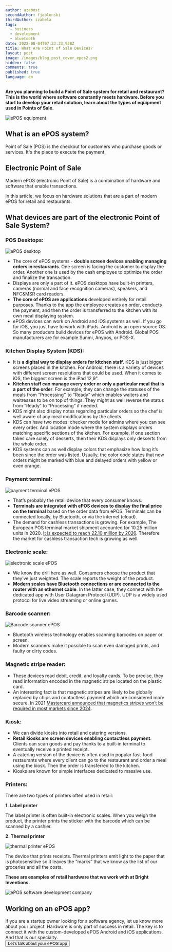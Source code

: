 ```yaml
---
author: azabost
secondAuthor: fjablonski
thirdAuthor: izabela
tags:
  - business
  - development
  - bluetooth
date: 2022-08-04T07:23:33.938Z
title: What Are Point of Sale Devices?
layout: post
image: /images/blog_post_cover_epos2.png
hidden: false
comments: true
published: true
language: en
---
```

**Are you planning to build a Point of Sale system for retail and restaurant? This is the world where software constantly meets hardware. Before you start to develop your retail solution, learn about the types of equipment used in Points of Sale.**

![ePOS equipment](../../static/images/blog_post_cover_epos.png "")

## What is an ePOS system?

Point of Sale (POS) is the checkout for customers who purchase goods or services. It's the place to execute the payment.

<div className="important-info"><h2>Electronic Point of Sale</h2><div>Modern ePOS (electronic Point of Sale) is a combination of hardware and software that enable transactions.</div></div>

In this article, we focus on hardware solutions that are a part of modern ePOS for retail and restaurants.

## What devices are part of the electronic Point of Sale System?

### POS Desktops:

![ePOS desktop](../../static/images/pos_desktop.png "")

* The core of ePOS systems - **double screen devices enabling managing orders in restaurants**. One screen is facing the customer to display the order. Another one is used by the cash employee to optimize the order and finalize the transaction.
* Displays are only a part of it. ePOS desktops have built-in printers, cameras (normal and face recognition cameras), speakers, and NFC&MSR card readers.
* **The core of ePOS are applications** developed entirely for retail purposes. Thanks to the app the employee creates an order, conducts the payment, and then the order is transferred to the kitchen with its own meal displaying system.
* ePOS devices can work on Android and iOS systems as well. If you go for iOS, you just have to work with iPads. Android is an open-source OS. So many producers build devices for ePOS with Android. Global POS manufacturers are for example Sunmi, Anypos, or POS-X.

### Kitchen Display System (KDS):

* It is **a digital way to display orders for kitchen staff**. KDS is just bigger screens placed in the kitchen. For Android, there is a variety of devices with different screen resolutions that could be used. When it comes to iOS, the biggest screen is the iPad 12,9".
* **Kitchen staff can manage every order or only a particular meal that is a part of the order**. For example, they can change the statuses of the meals from “Processing'' to “Ready” which enables waiters and waitresses to be on top of things. They might as well reverse the status from “Ready” to “Processing” if needed.
* KDS might also display notes regarding particular orders so the chef is well aware of any meal modifications by the clients.
* KDS can have two modes: checker mode for admins where you can see every order. And location mode where the system displays orders matching specific sections of the kitchen. For example, if one section takes care solely of desserts, then their KDS displays only desserts from the whole order. 
* KDS systems can as well display colors that emphasize how long it’s been since the order was listed. Usually, the color code states that new orders might be marked with blue and delayed orders with yellow or even orange.

### Payment terminal:

![payment terminal ePOS](../../static/images/payment_terminal.png "")

* That’s probably the retail device that every consumer knows.
* **Terminals are integrated with ePOS devices to display the final price on the terminal** based on the order data from ePOS. Terminals can be connected locally, by Bluetooth, or via the internet (cloud).
* The demand for cashless transactions is growing. For example, The European POS terminal market shipment accounted for 10.25 million units in 2020. [It is expected to reach 22.10 million by 2026](https://www.reportlinker.com/p06129760/Europe-POS-Terminal-Market-Growth-Trends-COVID-19-Impact-Forecasts.html). Therefore the market for cashless transaction tech is growing as well.

### Electronic scale:

![electronic scale ePOS](../../static/images/electronic_scale.png "")

* We know the drill here as well. Consumers choose the product that they’ve just weighted. The scale reports the weight of the product.
* **Modern scales have Bluetooth connections or are connected to the router with an ethernet cable**. In the latter case, they connect with the dedicated app with User Datagram Protocol (UDP). UDP is a widely used protocol for live video streaming or online games. 

### Barcode scanner:

![Barcode scanner ePOS](../../static/images/baarcode_scanner.png "")

* Bluetooth wireless technology enables scanning barcodes on paper or screen.
* Modern scanners make it possible to scan even damaged prints, and faulty or dirty codes.

### Magnetic stripe reader:

* These devices read debit, credit, and loyalty cards. To be precise, they read information encoded in the magnetic stripe located on the plastic card.
* An interesting fact is that magnetic stripes are likely to be globally replaced by chips and contactless payment which are considered more secure. In 2021 [Mastercard announced that magnetics stripes won’t be required in most markets since 2024](https://www.mastercard.com/news/perspectives/2021/magnetic-stripe/).

### Kiosk:

* We can divide kiosks into retail and catering versions.
* **Retail kiosks are screen devices enabling contactless payment**. Clients can scan goods and pay thanks to a built-in terminal to eventually receive a printed receipt.
* A catering version of the device is often used in popular fast-food restaurants where every client can go to the restaurant and order a meal using the kiosk. Then the order is transferred to the kitchen.
* Kiosks are known for simple interfaces dedicated to massive use.

### Printers:

There are two types of printers often used in retail:

**1. Label printer**

The label printer is often built-in electronic scales. When you weigh the product, the printer prints the sticker with the barcode which can be scanned by a cashier.

**2. Thermal printer**

![thermal printer ePOS](../../static/images/printer.png "")

The device that prints receipts. Thermal printers emit light to the paper that is photosensitive so it leaves the “marks” that we know as the list of our groceries and all the costs.

**These are examples of retail hardware that we work with at Bright Inventions.**

![ePOS software development company](../../static/images/backendteam.png "")

<div className="block-button"><h2>Working on an ePOS app?</h2><div>If you are a startup owner looking for a software agency, let us know more about your project. Hardware is only part of success in retail. The key is to connect it with the custom-developed ePOS Android and iOS applications. And that is our specialty.</div><a href="/start-project"><button>Let's talk about your ePOS app</button></a></div>
